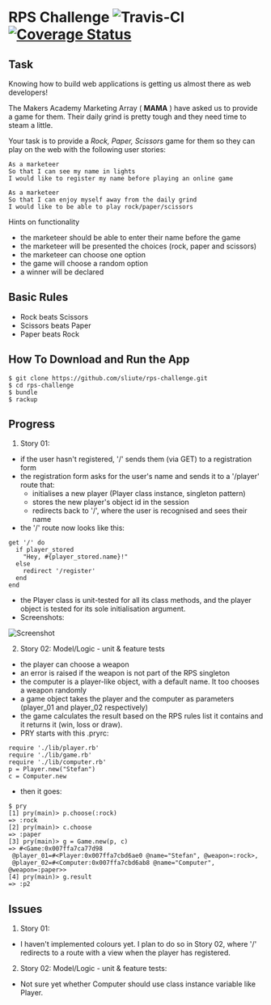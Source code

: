 # RPS Challenge ![Travis-CI](https://travis-ci.org/sliute/rps-challenge.svg?branch=master) [![Coverage Status](https://coveralls.io/repos/github/sliute/rps-challenge/badge.svg?branch=master)](https://coveralls.io/github/sliute/rps-challenge?branch=master)

Task
----

Knowing how to build web applications is getting us almost there as web developers!

The Makers Academy Marketing Array ( **MAMA** ) have asked us to provide a game for them. Their daily grind is pretty tough and they need time to steam a little.

Your task is to provide a _Rock, Paper, Scissors_ game for them so they can play on the web with the following user stories:

```
As a marketeer
So that I can see my name in lights
I would like to register my name before playing an online game

As a marketeer
So that I can enjoy myself away from the daily grind
I would like to be able to play rock/paper/scissors
```

Hints on functionality

- the marketeer should be able to enter their name before the game
- the marketeer will be presented the choices (rock, paper and scissors)
- the marketeer can choose one option
- the game will choose a random option
- a winner will be declared


## Basic Rules

- Rock beats Scissors
- Scissors beats Paper
- Paper beats Rock

How To Download and Run the App
----

```
$ git clone https://github.com/sliute/rps-challenge.git
$ cd rps-challenge
$ bundle
$ rackup

```

Progress
----

1. Story 01:
  * if the user hasn't registered, '/' sends them (via GET) to a registration form
  * the registration form asks for the user's name and sends it to a '/player' route that:
    - initialises a new player (Player class instance, singleton pattern)
    - stores the new player's object id in the session
    - redirects back to '/', where the user is recognised and sees their name
  * the '/' route now looks like this:
  ```
  get '/' do
    if player_stored
      "Hey, #{player_stored.name}!"
    else
      redirect '/register'
    end
  end
  ```
  * the Player class is unit-tested for all its class methods, and the player object is tested for its sole initialisation argument.
  * Screenshots:

  ![Screenshot](https://path_to_your_image)

2. Story 02: Model/Logic - unit & feature tests
  * the player can choose a weapon
  * an error is raised if the weapon is not part of the RPS singleton
  * the computer is a player-like object, with a default name. It too chooses a weapon randomly
  * a game object takes the player and the computer as parameters (player_01 and player_02 respectively)
  * the game calculates the result based on the RPS rules list it contains and it returns it (win, loss or draw).
  * PRY starts with this .pryrc:
  ```
  require './lib/player.rb'
  require './lib/game.rb'
  require './lib/computer.rb'
  p = Player.new("Stefan")
  c = Computer.new
  ```
  * then it goes:
  ```
  $ pry
  [1] pry(main)> p.choose(:rock)
  => :rock
  [2] pry(main)> c.choose
  => :paper
  [3] pry(main)> g = Game.new(p, c)
  => #<Game:0x007ffa7ca77d98
   @player_01=#<Player:0x007ffa7cbd6ae0 @name="Stefan", @weapon=:rock>,
   @player_02=#<Computer:0x007ffa7cbd6ab8 @name="Computer", @weapon=:paper>>
  [4] pry(main)> g.result
  => :p2
  ```


Issues
----

1. Story 01:
  * I haven't implemented colours yet. I plan to do so in Story 02, where '/' redirects to a route with a view when the player has registered.
2. Story 02: Model/Logic - unit & feature tests:
  * Not sure yet whether Computer should use class instance variable like Player.
